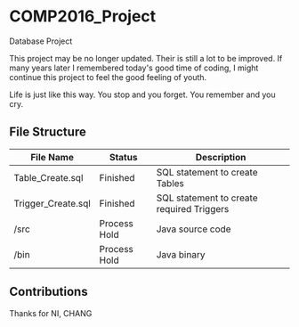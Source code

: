 # COMP2016_Project
Database Project

This project may be no longer updated. Their is still a lot to be improved. If many years later I remembered today's good time of coding, I might continue this project to  feel the good feeling of youth.

Life is just like this way. You stop and you forget. You remember and you cry.

## File Structure

|File Name|Status|Description|
|---|---|---|
|Table_Create.sql|Finished|SQL statement to create Tables|
|Trigger_Create.sql|Finished|SQL statement to create required Triggers|
|/src|Process Hold|Java source code|
|/bin|Process Hold|Java binary|

## Contributions
Thanks for NI, CHANG
